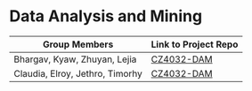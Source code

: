# Data Analysis and Mining

| Group Members                   | Link to Project Repo                                         |
| ------------------------------- | ------------------------------------------------------------ |
| Bhargav, Kyaw, Zhuyan, Lejia    | [CZ4032-DAM](https://github.com/majulahsingapuri/CZ4032-DAM) |
| Claudia, Elroy, Jethro, Timorhy | [CZ4032-DAM](https://github.com/coloteong/cz4032-project1)   |

